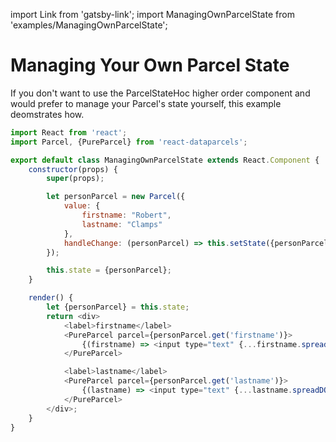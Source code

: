 import Link from 'gatsby-link';
import ManagingOwnParcelState from 'examples/ManagingOwnParcelState';

# Managing Your Own Parcel State

If you don't want to use the <Link to="/api/ParcelStateHoc">ParcelStateHoc higher order component</Link> and would prefer to manage your Parcel's state yourself, this example deomstrates how.

<ManagingOwnParcelState />

```js
import React from 'react';
import Parcel, {PureParcel} from 'react-dataparcels';

export default class ManagingOwnParcelState extends React.Component {
    constructor(props) {
        super(props);

        let personParcel = new Parcel({
            value: {
                firstname: "Robert",
                lastname: "Clamps"
            },
            handleChange: (personParcel) => this.setState({personParcel})
        });

        this.state = {personParcel};
    }

    render() {
        let {personParcel} = this.state;
        return <div>
            <label>firstname</label>
            <PureParcel parcel={personParcel.get('firstname')}>
                {(firstname) => <input type="text" {...firstname.spreadDOM()} />}
            </PureParcel>

            <label>lastname</label>
            <PureParcel parcel={personParcel.get('lastname')}>
                {(lastname) => <input type="text" {...lastname.spreadDOM()} />}
            </PureParcel>
        </div>;
    }
}

```

